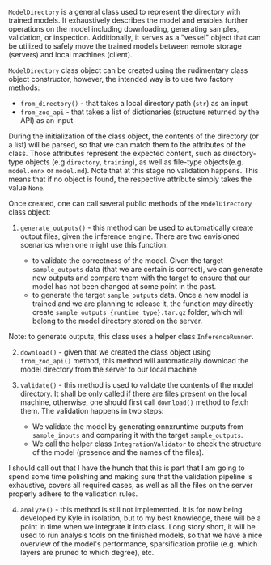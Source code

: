 `ModelDirectory` is a general class used to represent the directory with trained models. It exhaustively describes the model and enables further operations on the model including downloading, generating samples, validation, or inspection. Additionally, it serves as a "vessel" object that can be utilized to safely move the trained models between remote storage (servers) and local machines (client). 

`ModelDirectory` class object can be created using the rudimentary class object constructor, however, the intended way is to use two factory methods:

- `from_directory()` - that takes a local directory path (`str`) as an input
- `from_zoo_api` - that takes a list of dictionaries (structure returned by the API) as an input

During the initialization of the class object, the contents of the directory (or a list) will be parsed, so that we can match them to the attributes of the class. Those attributes represent the expected content, such as directory-type objects (e.g `directory`, `training`), as well as file-type objects(e.g. `model.onnx` or `model.md`). Note that at this stage no validation happens. This means that if no object is found, the respective attribute simply takes the value `None`.

Once created, one can call several public methods of the `ModelDirectory` class object:

1. `generate_outputs()` - this method can be used to automatically create output files, given the inference engine. There are two envisioned scenarios when one might use this function:


	- to validate the correctness of the model. Given the target `sample_outputs` data (that we are certain is correct), we can generate new outputs and compare them with the target to ensure that our model has not been changed at some point in the past.
	- to generate the target `sample_outputs` data. Once a new model is trained and we are planning to release it, the function may directly create `sample_outputs_{runtime_type}.tar.gz` folder, which will belong to the model directory stored on the server.

Note: to generate outputs, this class uses a helper class `InferenceRunner`.

2. `download()` - given that we created the class object using `from_zoo_api()` method, this method will automatically download the model directory from the server to our local machine

3. `validate()` - this method is used to validate the contents of the model directory. It shall be only called if there are files present on the local machine, otherwise, one should first call `download()` method to fetch them. The validation happens in two steps:

	- We validate the model by generating onnxruntime outputs from `sample_inputs` and comparing it with the target `sample_outputs`.
	- We call the helper class `IntegrationValidator` to check the structure of the model (presence and the names of the files).
	
I should call out that I have the hunch that this is part that I am going to spend some time polishing and making sure that the validation pipeline is exhaustive, covers all required cases, as well as all the files on the server properly adhere to the validation rules.

4. `analyze()` - this method is still not implemented. It is for now being developed by Kyle in isolation, but to my best knowledge, there will be a point in time when we integrate it into class. Long story short, it will be used to run analysis tools on the finished models, so that we have a nice overview of the model's performance, sparsification profile (e.g. which layers are pruned to which degree), etc.
